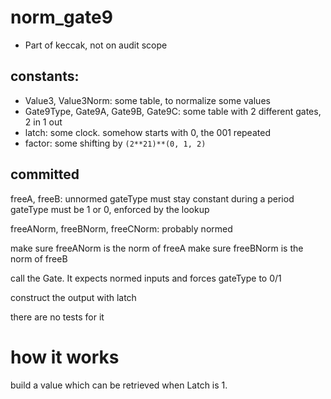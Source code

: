 # norm_gate9

- Part of keccak, not on audit scope

## constants:
- Value3, Value3Norm: some table, to normalize some values
- Gate9Type, Gate9A, Gate9B, Gate9C: some table with 2 different gates, 2 in 1 out
- latch: some clock. somehow starts with 0, the 001 repeated
- factor: some shifting by `(2**21)**(0, 1, 2)`

## committed
freeA, freeB: unnormed
gateType must stay constant during a period
gateType must be 1 or 0, enforced by the lookup

freeANorm, freeBNorm, freeCNorm: probably normed

make sure freeANorm is the norm of freeA
make sure freeBNorm is the norm of freeB

call the Gate. It expects normed inputs and forces gateType to 0/1

construct the output with latch

there are no tests for it


# how it works
build a value which can be retrieved when Latch is 1.